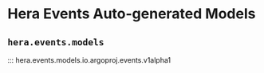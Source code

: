 # Hera Events Auto-generated Models

## `hera.events.models`

::: hera.events.models.io.argoproj.events.v1alpha1
